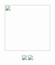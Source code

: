 <div align="center">

<img src="https://pa1.aminoapps.com/5741/b1a4cfb32801cd7c0bb4f9fae1ce0dd4a221af80_00.gif" height="150" />

[![](https://img.shields.io/badge/linkedin-0077b5)](http://linkedin.com/in/razeenf)
[![](https://img.shields.io/badge/portfolio-fbbf24)](https://razeenf.ca)
</div>
